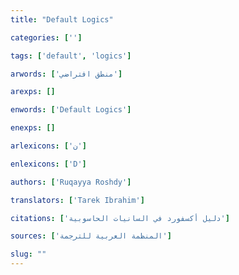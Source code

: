 ```yaml
---
title: "Default Logics"

categories: ['']

tags: ['default', 'logics']

arwords: ['منطق افتراضي']

arexps: []

enwords: ['Default Logics']

enexps: []

arlexicons: ['ن']

enlexicons: ['D']

authors: ['Ruqayya Roshdy']

translators: ['Tarek Ibrahim']

citations: ['دليل أكسفورد في السانيات الحاسوبية']

sources: ['المنظمة العربية للترجمة']

slug: ""
---
```

